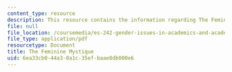 ```yaml
---
content_type: resource
description: This resource contains the information regarding The Feminine Mystique.
file: null
file_location: /coursemedia/es-242-gender-issues-in-academics-and-academia-spring-2004/6ea33cb044a30a1c35efbaae0db000e6_MITES_242S04_ses8.pdf
file_type: application/pdf
resourcetype: Document
title: The Feminine Mystique
uid: 6ea33cb0-44a3-0a1c-35ef-baae0db000e6
---
```

